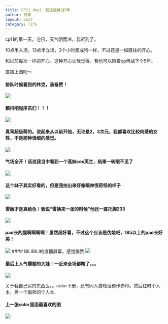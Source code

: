 ```yaml
---
title: CP11 day1－我还能再战5年
author: 钱满
layout: post
category: life
---
```


cp11的第一天，宅日，天气阴而冷，我迟到了。

10点半入场，13点半立场，3个小时累成狗一样，不过还是一如既往的开心。

和以前每次一样的开心。这种开心让我觉得，我也可以陪着cp再战下个5年。

直接上图吧～

#### 排队时候看到的林克，装备赞！

<image src="/image/link.jpg"/>

#### 颤抖吧程序员们！！！
<image src="/image/dilbert.jpg"/>

#### 真宵超级萌的。说起来从以前开始，无论是2，3次元，我都喜欢比较肉感的女性，不是那种很细的感觉。
<image src="/image/mayoi.jpg"/>

#### 气场全开！话说我当中看到一个高妹cos芙兰，结果一转眼不见了
<image src="/image/nurse.jpg"/>

#### 这个妹子其实好看的，但是我拍出来好像眼神很奇怪的样子
<image src="/image/wedding.jpg"/>

#### 雪姨才是真绝色！我说“雪姨来一张的时候”他还一直托胸233
<image src="/image/xueyi.jpg"/>

#### pad长的腿啊啊啊啊！虽然超好看，不过这个应该是伪娘吧，185以上的pad长好美！
<image src="/image/pad.jpg"/>
#### BILIBILI的直播屏幕，感觉很赞
<image src="/image/bilibili.jpg"/>

#### 最后上人气爆棚的大娃！一近来全场都瞎了。。。
<image src="/image/fulu.jpg"/>

关于我自己买的东西么。。color下册，还有同人游戏话题作赤印。然后红时个人本，另一个画师的个人本.
#### 上一张color里面最喜欢的图
<image src="/image/color.jpg"/>



